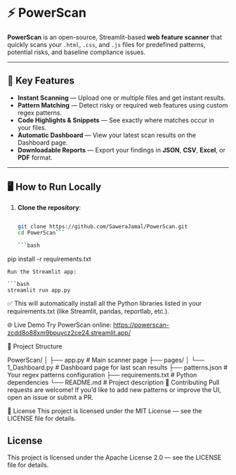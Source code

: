 # ⚡ PowerScan

**PowerScan** is an open-source, Streamlit-based **web feature scanner** that quickly scans your `.html`, `.css`, and `.js` files for predefined patterns, potential risks, and baseline compliance issues.  

---

## 🚀 Key Features

- **Instant Scanning** — Upload one or multiple files and get instant results.  
- **Pattern Matching** — Detect risky or required web features using custom regex patterns.  
- **Code Highlights & Snippets** — See exactly where matches occur in your files.  
- **Automatic Dashboard** — View your latest scan results on the Dashboard page.  
- **Downloadable Reports** — Export your findings in **JSON**, **CSV**, **Excel**, or **PDF** format.  

---

## 🖥 How to Run Locally

1. **Clone the repository**:
      ```bash
  
   git clone https://github.com/SaweraJamal/PowerScan.git
   cd PowerScan```

   ```bash
  pip install -r requirements.txt
   ```
Run the Streamlit app:

   ```bash
streamlit run app.py 
```
✅ This will automatically install all the Python libraries listed in your requirements.txt (like Streamlit, pandas, reportlab, etc.).

🌐 Live Demo
Try PowerScan online:
https://powerscan-zcdd8o88xm9bpuycz2ce24.streamlit.app/

📂 Project Structure

PowerScan/
│
├── app.py                 # Main scanner page
├── pages/
│   └── 1_Dashboard.py     # Dashboard page for last scan results
├── patterns.json          # Your regex patterns configuration
├── requirements.txt       # Python dependencies
└── README.md              # Project description
📝 Contributing
Pull requests are welcome!
If you’d like to add new patterns or improve the UI, open an issue or submit a PR.

📄 License
This project is licensed under the MIT License — see the LICENSE file for details.
## License  
This project is licensed under the Apache License 2.0 — see the LICENSE file for details.  
